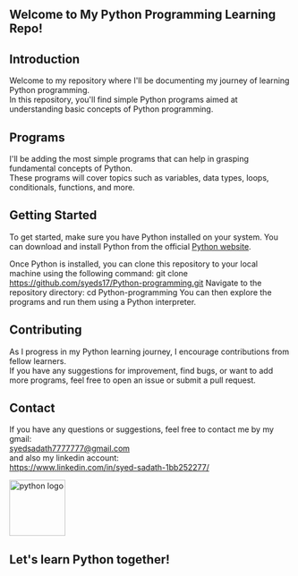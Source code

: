 ## Welcome to My Python Programming Learning Repo! ##

## Introduction
Welcome to my repository where I'll be documenting my journey of learning Python programming.   
In this repository, you'll find simple Python programs aimed at understanding basic concepts of Python programming.

## Programs
I'll be adding the most simple programs that can help in grasping fundamental concepts of Python.   
These programs will cover topics such as variables, data types, loops, conditionals, functions, and more.

## Getting Started
To get started, make sure you have Python installed on your system. You can download and install Python from the official [Python website](https://www.python.org/downloads/).

Once Python is installed, you can clone this repository to your local machine using the following command:
git clone https://github.com/syeds17/Python-programming.git
Navigate to the repository directory:
cd Python-programming
You can then explore the programs and run them using a Python interpreter.

## Contributing
As I progress in my Python learning journey, I encourage contributions from fellow learners.     
If you have any suggestions for improvement, find bugs, or want to add more programs, feel free to open an issue or submit a pull request.

## Contact
If you have any questions or suggestions, feel free to contact me by my gmail:    
syedsadath7777777@gmail.com     
and also my linkedin account:    
https://www.linkedin.com/in/syed-sadath-1bb252277/     

 <img src="https://upload.wikimedia.org/wikipedia/commons/thumb/c/c3/Python-logo-notext.svg/1869px-Python-logo-notext.svg.png" alt="python logo" width=100px height=100px>


## Let's learn Python together! ##

